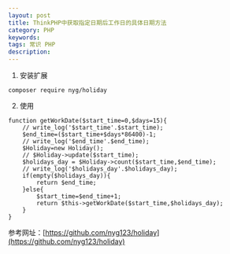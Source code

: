 ```yaml
---
layout: post
title: ThinkPHP中获取指定日期后工作日的具体日期方法
category: PHP
keywords: 
tags: 常识 PHP
description: 
---
```


1. 安装扩展
 
```
composer require nyg/holiday
```

2. 使用

```
function getWorkDate($start_time=0,$days=15){
    // write_log('$start_time'.$start_time);
    $end_time=($start_time+$days*86400)-1;
    // write_log('$end_time'.$end_time);
    $Holiday=new Holiday();
    // $Holiday->update($start_time);
    $holidays_day = $Holiday->count($start_time,$end_time);
    // write_log('$holidays_day'.$holidays_day);
    if(empty($holidays_day)){
        return $end_time;
    }else{
        $start_time=$end_time+1;
        return $this->getWorkDate($start_time,$holidays_day);
    }
}
```

参考网址：[https://github.com/nyg123/holiday](https://github.com/nyg123/holiday)
